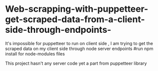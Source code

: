 # Web-scrapping-with-puppetteer-get-scraped-data-from-a-client-side-through-endpoints-
It's impossible for puppetteer to run on client side , I am trying to get the scraped data on my client side through node server endpoints
#run npm install for node-modules files

This project hasn't any server code yet a part from puppetteer library
